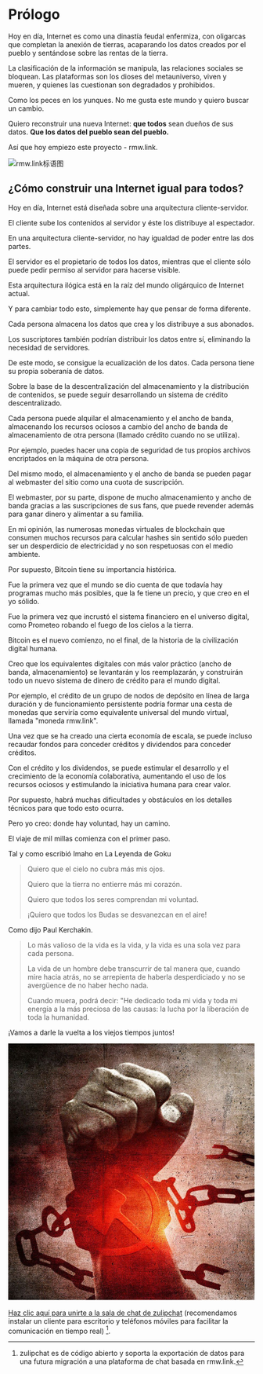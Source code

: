 # Prólogo

Hoy en día, Internet es como una dinastía feudal enfermiza, con oligarcas que completan la anexión de tierras, acaparando los datos creados por el pueblo y sentándose sobre las rentas de la tierra.

La clasificación de la información se manipula, las relaciones sociales se bloquean. Las plataformas son los dioses del metauniverso, viven y mueren, y quienes las cuestionan son degradados y prohibidos.

Como los peces en los yunques. No me gusta este mundo y quiero buscar un cambio.

Quiero reconstruir una nueva Internet: **que todos** sean dueños de sus datos. **Que los datos del pueblo sean del pueblo.**

Así que hoy empiezo este proyecto - rmw.link.

![rmw.link标语图](/slogan.svg)

## ¿Cómo construir una Internet igual para todos?

Hoy en día, Internet está diseñada sobre una arquitectura cliente-servidor.

El cliente sube los contenidos al servidor y éste los distribuye al espectador.

En una arquitectura cliente-servidor, no hay igualdad de poder entre las dos partes.

El servidor es el propietario de todos los datos, mientras que el cliente sólo puede pedir permiso al servidor para hacerse visible.

Esta arquitectura ilógica está en la raíz del mundo oligárquico de Internet actual.

Y para cambiar todo esto, simplemente hay que pensar de forma diferente.

Cada persona almacena los datos que crea y los distribuye a sus abonados.

Los suscriptores también podrían distribuir los datos entre sí, eliminando la necesidad de servidores.

De este modo, se consigue la ecualización de los datos. Cada persona tiene su propia soberanía de datos.

Sobre la base de la descentralización del almacenamiento y la distribución de contenidos, se puede seguir desarrollando un sistema de crédito descentralizado.

Cada persona puede alquilar el almacenamiento y el ancho de banda, almacenando los recursos ociosos a cambio del ancho de banda de almacenamiento de otra persona (llamado crédito cuando no se utiliza).

Por ejemplo, puedes hacer una copia de seguridad de tus propios archivos encriptados en la máquina de otra persona.

Del mismo modo, el almacenamiento y el ancho de banda se pueden pagar al webmaster del sitio como una cuota de suscripción.

El webmaster, por su parte, dispone de mucho almacenamiento y ancho de banda gracias a las suscripciones de sus fans, que puede revender además para ganar dinero y alimentar a su familia.

En mi opinión, las numerosas monedas virtuales de blockchain que consumen muchos recursos para calcular hashes sin sentido sólo pueden ser un desperdicio de electricidad y no son respetuosas con el medio ambiente.

Por supuesto, Bitcoin tiene su importancia histórica.

Fue la primera vez que el mundo se dio cuenta de que todavía hay programas mucho más posibles, que la fe tiene un precio, y que creo en el yo sólido.

Fue la primera vez que incrustó el sistema financiero en el universo digital, como Prometeo robando el fuego de los cielos a la tierra.

Bitcoin es el nuevo comienzo, no el final, de la historia de la civilización digital humana.

Creo que los equivalentes digitales con más valor práctico (ancho de banda, almacenamiento) se levantarán y los reemplazarán, y construirán todo un nuevo sistema de dinero de crédito para el mundo digital.

Por ejemplo, el crédito de un grupo de nodos de depósito en línea de larga duración y de funcionamiento persistente podría formar una cesta de monedas que serviría como equivalente universal del mundo virtual, llamada "moneda rmw.link".

Una vez que se ha creado una cierta economía de escala, se puede incluso recaudar fondos para conceder créditos y dividendos para conceder créditos.

Con el crédito y los dividendos, se puede estimular el desarrollo y el crecimiento de la economía colaborativa, aumentando el uso de los recursos ociosos y estimulando la iniciativa humana para crear valor.

Por supuesto, habrá muchas dificultades y obstáculos en los detalles técnicos para que todo esto ocurra.

Pero yo creo: donde hay voluntad, hay un camino.

El viaje de mil millas comienza con el primer paso.

Tal y como escribió Imaho en La Leyenda de Goku

> Quiero que el cielo no cubra más mis ojos.
> 
> Quiero que la tierra no entierre más mi corazón.
> 
> Quiero que todos los seres comprendan mi voluntad.
> 
> ¡Quiero que todos los Budas se desvanezcan en el aire!

Como dijo Paul Kerchakin.

> Lo más valioso de la vida es la vida, y la vida es una sola vez para cada persona.
> 
> La vida de un hombre debe transcurrir de tal manera que, cuando mire hacia atrás, no se arrepienta de haberla desperdiciado y no se avergüence de no haber hecho nada.
> 
> Cuando muera, podrá decir: "He dedicado toda mi vida y toda mi energía a la más preciosa de las causas: la lucha por la liberación de toda la humanidad.

¡Vamos a darle la vuelta a los viejos tiempos juntos!

![](https://raw.githubusercontent.com/gcxfd/img/gh-pages/1.jpg)

[Haz clic aquí para unirte a la sala de chat de zulipchat](https://rmw.zulipchat.com) (recomendamos instalar un cliente para escritorio y teléfonos móviles para facilitar la comunicación en tiempo real) [^1].

[^1]: zulipchat es de código abierto y soporta la exportación de datos para una futura migración a una plataforma de chat basada en rmw.link.